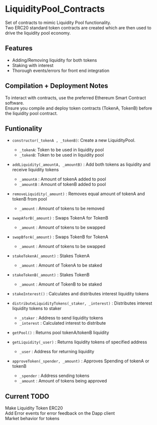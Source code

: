 # LiquidityPool_Contracts
Set of contracts to mimic Liquidity Pool functionality.  
Two ERC20 standard token contracts are created which are then used to drive the liquidity pool economy.

## Features
- Adding/Removing liquidity for both tokens
- Staking with interest
- Thorough events/errors for front end integration


## Compilation + Deployment Notes
To interact with contracts, use the preferred Ethereum Smart Contract software.  
Ensure you compile and deploy token contracts (TokenA, TokenB) before the liquidity pool contract.

## Funtionality
- `constructor(_tokenA , _tokenB)`: Create a new LiquidityPool.
    - `_tokenA`: Token to be used in liquidity pool
    - `_tokenB`: Token to be used in liquidity pool

- `addLiquidity(_amountA, _amountB)` : Add both tokens as liquidity and receive liquidity tokens
    - `_amountA` : Amount of tokenA added to pool
    - `_amountB` : Amount of tokenB added to pool

- `removeLiquidity(_amount)` : Removes equal amount of tokenA and tokenB from pool
    - `_amount` : Amount of tokens to be removed

- `swapAforB(_amount)` : Swaps TokenA for TokenB
    - `_amount` : Amount of tokens to be swapped

- `swapBforA(_amount)` : Swaps TokenB for TokenA
    - `_amount` : Amount of tokens to be swapped

- `stakeTokenA(_amount)` : Stakes TokenA
    - `_amount` : Amount of TokenA to be staked

- `stakeTokenB(_amount)` : Stakes TokenB
    - `_amount` : Amount of TokenB to be staked

- `stakeInterest()` : Calculates and distributes interest liquidity tokens

- `distributeLiquidityTokens(_staker, _interest)` : Distributes interest liquidity tokens to staker
    - `_staker` : Address to send liquidity tokens
    - `_interest` : Calculated interest to distribute

- `getPool()` : Returns pool tokenA/tokenB liquidity

- `getLiquidity(_user)` : Returns liquidity tokens of specified address
    - `_user` : Address for returning liquidity 

- `approveToken(_spender, _amount)` : Approves Spending of tokenA or tokenB
    - `_spender` : Address sending tokens
    - `_amount` : Amount of tokens being approved


## Current TODO
Make Liquidity Token ERC20  
Add Error events for error feedback on the Dapp client   
Market behavior for tokens
